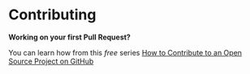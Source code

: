# Contributing

**Working on your first Pull Request?**

You can learn how from this *free* series [How to Contribute to an Open Source Project on GitHub](https://kcd.im/pull-request)